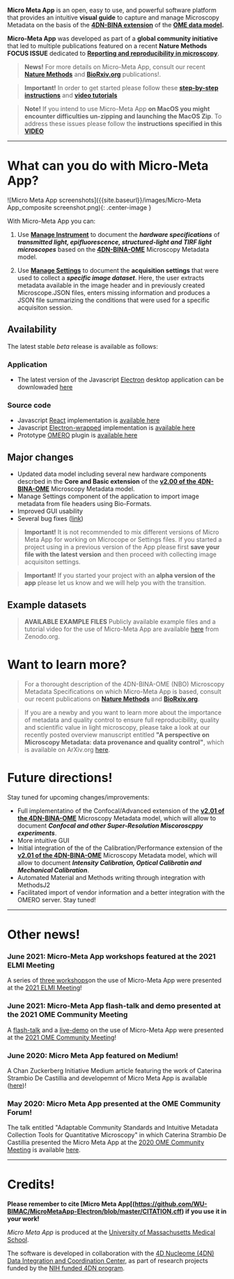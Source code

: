 
<!-- ## Micro Meta App -->

**Micro Meta App** is an open, easy to use, and powerful software platform that provides an intuitive **visual guide** to capture and manage Microscopy Metadata on the basis of the **[4DN-BINA extension](https://github.com/WU-BIMAC/NBOMicroscopyMetadataSpecs/tree/master/Model/stable%20version/v02-01)** of the **[OME data model](https://docs.openmicroscopy.org/ome-model/6.1.1/developers/model-overview.html).**

**Micro-Meta App** was developed as part of a **global community initiative** that led to multiple publications featured on a recent **Nature Methods FOCUS ISSUE** dedicated to **[Reporting and reproducibility in microscopy](https://www.nature.com/collections/djiciihhjh)**. 

> **News!** For more details on Micro-Meta App, consult our recent **[Nature Methods](https://doi.org/10.1038/s41592-021-01315-z)** and **[BioRxiv.org](https://doi.org/10.1101/2021.05.31.446382)** publications!.

> **Important!** In order to get started please follow these **[step-by-step instructions](https://micrometaapp-docs.readthedocs.io/en/latest/index.html)** and **[video tutorials](https://micrometaapp-docs.readthedocs.io/en/latest/docs/tutorials/VideoTutorials.html)**

> **Note!** If you intend to use Micro-Meta App **on MacOS you might encounter difficulties un-zipping and launching the MacOS Zip**. To address these issues please follow the **instructions specified in this [VIDEO](https://vimeo.com/529609242)**

----
# What can you do with Micro-Meta App?

![Micro Meta App screenshots]({{site.baseurl}}/images/Micro-Meta App_composite screenshot.png){: .center-image }

With Micro-Meta App you can:

1) Use [**Manage Instrument**](https://micrometaapp-docs.readthedocs.io/en/latest/docs/tutorials/ManageInstrument.html) to document the **_hardware specifications_** of **_transmitted light, epifluorescence, structured-light and TIRF light microscopes_** based on the **[4DN-BINA-OME](https://github.com/WU-BIMAC/MicroscopyMetadata4DNGuidelines/tree/master/Model/stable%20version/v02-01)** Microscopy Metadata model.

2) Use [**Manage Settings**](https://micrometaapp-docs.readthedocs.io/en/latest/docs/tutorials/ManageSettings.html) to document the **acquisition settings** that were used to collect a _**specific image dataset**_. Here, the user extracts metadata available in the image header and in previously created Microscope.JSON files, enters missing information and produces a JSON file summarizing the conditions that were used for a specific acquisiton session.

## Availability

The latest stable *beta* release is available as follows:

### Application
* The latest version of the Javascript [Electron](https://www.electronjs.org/) desktop application can be downlowaded [here](https://github.com/WU-BIMAC/MicroMetaApp-Electron/releases/latest) 

### Source code
* Javascript [React](https://reactjs.org/) implementation is [available here](https://github.com/WU-BIMAC/MicroMetaApp-React)
* Javascript [Electron-wrapped](https://www.electronjs.org/) implementation is [available here](https://github.com/WU-BIMAC/MicroMetaApp-Electron)
* Prototype [OMERO](https://www.openmicroscopy.org/omero/scientists/) plugin is [available here](https://github.com/WU-BIMAC/MicroMetaApp-Omero)

## Major changes

<!-- See the [changelog]() for more details. -->

* Updated data model including several new hardware components descrbed in the **Core and Basic extension** of the [**v2.00 of the 4DN-BINA-OME**](https://github.com/WU-BIMAC/NBOMicroscopyMetadataSpecs/tree/master/Model/stable%20version/v02-00) Microscopy Metadata model.
* Manage Settings component of the application to import image metadata from file headers using Bio-Formats.
* Improved GUI usability
* Several bug fixes ([link](https://github.com/WU-BIMAC/MicroMetaApp-React/issues))

> **Important!** It is not recommended to mix different versions of Micro Meta App for working on Microcope or Settings files. 
If you started a project using in a previous version of the App please first **save your file with the latest version** and then proceed with collecting image acquisiton settings. 

> **Important!** If you started your project with an **alpha version of the app** please let us know and we will help you with the transition.

## Example datasets

> **AVAILABLE EXAMPLE FILES** Publicly available example files and a tutorial video for the use of Micro-Meta App are available [here](https://doi.org/10.5281/zenodo.4891883) from Zenodo.org.

# Want to learn more?

> For a thorought description of the 4DN-BINA-OME (NBO) Microscopy Metadata Specifications on which Micro-Meta App is based, consult our recent publications on **[Nature Methods](https://doi.org/10.1038/s41592-021-01327-9)** and **[BioRxiv.org](https://www.biorxiv.org/node/1919775.external-links.html)**.

> If you are a newby and you want to learn more about the importance of metadata and quality control to ensure full reproducibility, quality and scientific value in light microscopy, please take a look at our recently posted overview manuscript entitled **"A perspective on Microscopy Metadata: data provenance and quality control"**, which is available on ArXiv.org [here](https://arxiv.org/abs/1910.11370).

# Future directions!

Stay tuned for upcoming changes/improvements:

* Full implementatino of the Confocal/Advanced extension of the [**v2.01 of the 4DN-BINA-OME**](https://github.com/WU-BIMAC/MicroscopyMetadata4DNGuidelines/tree/master/Model/stable%20version/v02-01) Microscopy Metadata model, which will allow to document **_Confocal and other Super-Resolution Miscoroscppy experiments_**.
* More intuitive GUI
* Initial integration of the of the Calibration/Performance extension of the [**v2.01 of the 4DN-BINA-OME**](https://github.com/WU-BIMAC/MicroscopyMetadata4DNGuidelines/tree/master/Model/stable%20version/v02-01) Microscopy Metadata model, which will allow to document **_Intensity Calibration, Optical Calibratin and Mechanical Calibration_**.
* Automated Material and Methods writing through integration with MethodsJ2
* Facilitated import of vendor information and a better integration with the OMERO server.
Stay tuned!

----
# Other news!

### June 2021: Micro-Meta App workshops featured at the 2021 ELMI Meeting
A series of [three workshops](https://www.elmi2021.org/sponsors/workshop-schedule.html)on the use of Micro-Meta App were presented at the [2021 ELMI Meeting](https://www.elmi2021.org/)!

### June 2021: Micro-Meta App flash-talk and demo presented at the 2021 OME Community Meeting
A [flash-talk](https://www.youtube.com/watch?v=LO2-5U_9s6w&list=PL-oOCWFUMH51ACy8QhTYc4ppaoICJQDU_&index=2) and a [live-demo](https://www.openmicroscopy.org/events/ome-community-meeting-2021/day1/) on the use of Micro-Meta App were presented at the [2021 OME Community Meeting](https://www.openmicroscopy.org/events/ome-community-meeting-2021/)!

### June 2020: Micro Meta App featured on Medium!
A Chan Zuckerberg Initiative Medium article featuring the work of Caterina Strambio De Castillia and developemnt of Micro Meta App is available ([here](https://medium.com/@cziscience/5-imaging-scientists-share-insights-1ece553e9da3))!

### May 2020: Micro Meta App presented at the OME Community Forum!
The talk entitled "Adaptable Community Standards and Intuitive Metadata Collection Tools for Quantitative Microscopy" in which Caterina Strambio De Castillia presented the Micro Meta App at the [2020 OME Community Meeting](https://www.openmicroscopy.org/events/ome-community-meeting-2020/) is available [here](https://www.openmicroscopy.org/events/ome-community-meeting-2020/day2/).

----
# Credits!

**Please remember to cite [Micro Meta App[(https://github.com/WU-BIMAC/MicroMetaApp-Electron/blob/master/CITATION.cff) if you use it in your work!**

_Micro Meta App_ is produced at the <a href="https://www.umassmed.edu/pmm/">University of Massachusetts Medical School</a>.

The software is developed in collaboration with the <a href="http://dcic.4dnucleome.org/">4D Nucleome (4DN) Data Integration and Coordination Center</a>, as part of research projects funded by the <a href="https://commonfund.nih.gov/4DNucleome">NIH funded 4DN program</a>.
